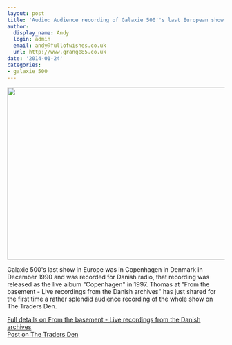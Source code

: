 ```yaml
---
layout: post
title: 'Audio: Audience recording of Galaxie 500''s last European show'
author:
  display_name: Andy
  login: admin
  email: andy@fullofwishes.co.uk
  url: http://www.grange85.co.uk
date: '2014-01-24'
categories:
- galaxie 500
---
```

<p><img src="https://media.fullofwishes.co.uk/01-galaxie_500/pictures/galaxie-500-1990-copenhagen-setlist-crop.jpg" width="640" height="400" class="aligncenter" /></p>
<p>Galaxie 500's last show in Europe was in Copenhagen in Denmark in December 1990 and was recorded for Danish radio, that recording was released as the live album "Copenhagen" in 1997. Thomas at "From the basement - Live recordings from the Danish archives" has just shared for the first time a rather splendid audience recording of the whole show on The Traders Den.</p>
<p><a href="http://tdk-c90.blogspot.co.uk/2014/01/1990-12-01-galaxie-500-copenhagen.html?showComment=1390604339652#c1989929547132674508">Full details on From the basement - Live recordings from the Danish archives</a><br />
<a href="http://www.thetradersden.org/forums/showthread.php?t=108649">Post on The Traders Den</a></p>
